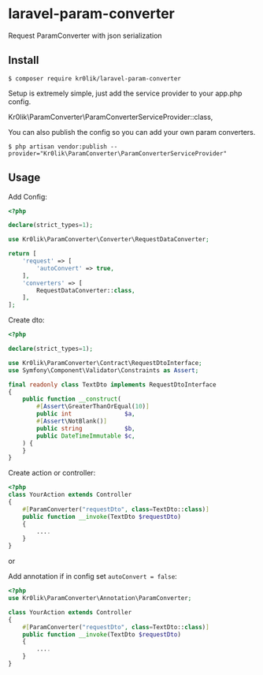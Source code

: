 # laravel-param-converter
Request ParamConverter with json serialization

## Install
```
$ composer require kr0lik/laravel-param-converter
```
Setup is extremely simple, just add the service provider to your app.php config.

Kr0lik\ParamConverter\ParamConverterServiceProvider::class,

You can also publish the config so you can add your own param converters.
```
$ php artisan vendor:publish --provider="Kr0lik\ParamConverter\ParamConverterServiceProvider"
```

## Usage

Add Config:
```php
<?php

declare(strict_types=1);

use Kr0lik\ParamConverter\Converter\RequestDataConverter;

return [
    'request' => [
        'autoConvert' => true,
    ],
    'converters' => [
        RequestDataConverter::class,
    ],
];
```

Create dto:

```php
<?php

declare(strict_types=1);

use Kr0lik\ParamConverter\Contract\RequestDtoInterface;
use Symfony\Component\Validator\Constraints as Assert;

final readonly class TextDto implements RequestDtoInterface
{
    public function __construct(
        #[Assert\GreaterThanOrEqual(10)]
        public int               $a,
        #[Assert\NotBlank()]
        public string            $b,
        public DateTimeImmutable $c,
    ) {
    }
}
```

Create action or controller:
```php
<?php
class YourAction extends Controller
{
    #[ParamConverter("requestDto", class=TextDto::class)]
    public function __invoke(TextDto $requestDto)
    {
        ....
    }
}
```

or

Add annotation if in config set `autoConvert = false`:
```php
<?php
use Kr0lik\ParamConverter\Annotation\ParamConverter;

class YourAction extends Controller
{
    #[ParamConverter("requestDto", class=TextDto::class)]
    public function __invoke(TextDto $requestDto)
    {
        ....
    }
}
```
